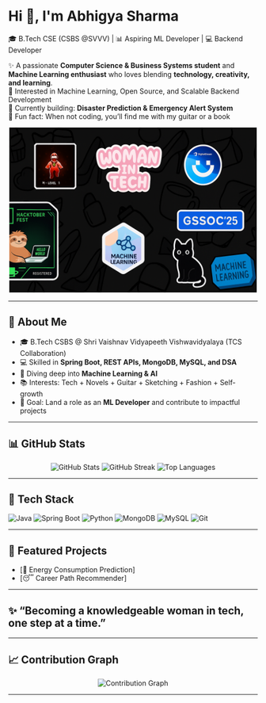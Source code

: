 # Hi 👋, I'm Abhigya Sharma  

🎓 B.Tech CSE (CSBS @SVVV) | 📊 Aspiring ML Developer | 💻 Backend Developer  

✨ A passionate **Computer Science & Business Systems student** and **Machine Learning enthusiast** who loves blending **technology, creativity, and learning**.   
👀 Interested in Machine Learning, Open Source, and Scalable Backend Development  
🌱 Currently building: **Disaster Prediction & Emergency Alert System**  
🎸 Fun fact: When not coding, you’ll find me with my guitar or a book


<p align="center">
  <img src="badge image.png" width="500"/>
</p>

---

## 🚀 About Me
- 🎓 B.Tech CSBS @ Shri Vaishnav Vidyapeeth Vishwavidyalaya (TCS Collaboration)  
- 💻 Skilled in **Spring Boot, REST APIs, MongoDB, MySQL, and DSA**  
- 🤖 Diving deep into **Machine Learning & AI**  
- 📚 Interests: Tech + Novels + Guitar + Sketching + Fashion + Self-growth  
- 🎯 Goal: Land a role as an **ML Developer** and contribute to impactful projects

---

## 📊 GitHub Stats

<p align="center">
  <img src="https://github-readme-stats.vercel.app/api?username=abhigyaabs2&show_icons=true&count_private=true&theme=radical" alt="GitHub Stats" />
  <img src="https://github-readme-streak-stats.herokuapp.com?user=abhigyaabs2&theme=radical&hide_border=true" alt="GitHub Streak" />
  <img src="https://github-readme-stats.vercel.app/api/top-langs/?username=abhigyaabs2&layout=compact&theme=radical" alt="Top Languages" />
</p>


---

## 🔧 Tech Stack
![Java](https://img.shields.io/badge/Java-orange?logo=java)
![Spring Boot](https://img.shields.io/badge/SpringBoot-darkgreen?logo=springboot)
![Python](https://img.shields.io/badge/Python-blue?logo=python)
![MongoDB](https://img.shields.io/badge/MongoDB-darkgreen?logo=mongodb)
![MySQL](https://img.shields.io/badge/MySQL-blue?logo=mysql)
![Git](https://img.shields.io/badge/Git-black?logo=git)

---

## 🚀 Featured Projects
- [🚨 Energy Consumption Prediction]
- [😴 Career Path Recommender]

---

## ✨ “Becoming a knowledgeable woman in tech, one step at a time.”  

---

## 📈 Contribution Graph
<p align="center">
  <img src="https://github-readme-activity-graph.vercel.app/graph?username=abhigyaabs2&theme=react-dark&hide_border=true" alt="Contribution Graph" />
</p>

---





